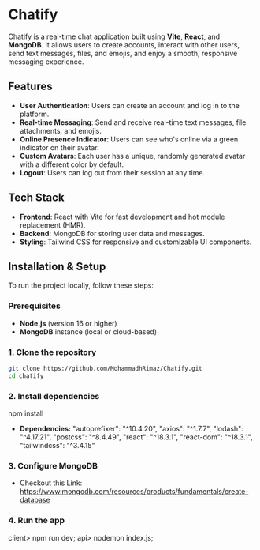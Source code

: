 # Chatify

Chatify is a real-time chat application built using **Vite**, **React**, and **MongoDB**. It allows users to create accounts, interact with other users, send text messages, files, and emojis, and enjoy a smooth, responsive messaging experience.

## Features

- **User Authentication**: Users can create an account and log in to the platform.
- **Real-time Messaging**: Send and receive real-time text messages, file attachments, and emojis.
- **Online Presence Indicator**: Users can see who's online via a green indicator on their avatar.
- **Custom Avatars**: Each user has a unique, randomly generated avatar with a different color by default.
- **Logout**: Users can log out from their session at any time.

## Tech Stack

- **Frontend**: React with Vite for fast development and hot module replacement (HMR).
- **Backend**: MongoDB for storing user data and messages.
- **Styling**: Tailwind CSS for responsive and customizable UI components.

## Installation & Setup

To run the project locally, follow these steps:

### Prerequisites

- **Node.js** (version 16 or higher)
- **MongoDB** instance (local or cloud-based)

### 1. Clone the repository

```bash
git clone https://github.com/MohammadhRimaz/Chatify.git
cd chatify
```

### 2. Install dependencies

npm install

- **Dependencies:**
  "autoprefixer": "^10.4.20",
  "axios": "^1.7.7",
  "lodash": "^4.17.21",
  "postcss": "^8.4.49",
  "react": "^18.3.1",
  "react-dom": "^18.3.1",
  "tailwindcss": "^3.4.15"

### 3. Configure MongoDB

- Checkout this Link: https://www.mongodb.com/resources/products/fundamentals/create-database

### 4. Run the app

client> npm run dev;
api> nodemon index.js;
